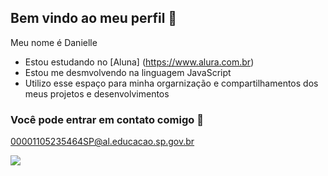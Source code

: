 ## Bem vindo ao meu perfil 🖤

Meu nome é Danielle 

- Estou estudando no [Aluna] (https://www.alura.com.br)
- Estou me desmvolvendo na linguagem JavaScript
- Utilizo esse espaço para minha orgarnização e compartilhamentos dos meus projetos e desenvolvimentos   

### Você pode entrar em contato comigo 📧

00001105235464SP@al.educacao.sp.gov.br


![](https://media.tenor.com/dbdK4aqTG1UAAAAi/giggle.gif)
 
